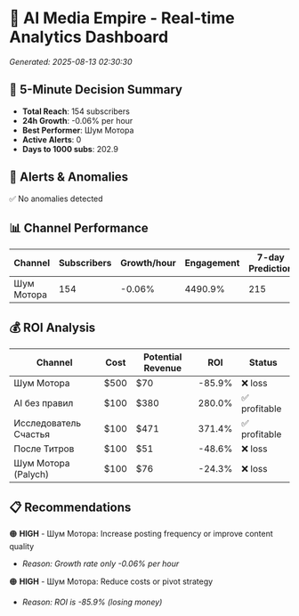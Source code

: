# 🚀 AI Media Empire - Real-time Analytics Dashboard

*Generated: 2025-08-13 02:30:30*

## 🎯 5-Minute Decision Summary

- **Total Reach**: 154 subscribers
- **24h Growth**: -0.06% per hour
- **Best Performer**: Шум Мотора
- **Active Alerts**: 0
- **Days to 1000 subs**: 202.9

## 🚨 Alerts & Anomalies

✅ No anomalies detected

## 📊 Channel Performance

| Channel | Subscribers | Growth/hour | Engagement | 7-day Prediction |
|---------|------------|-------------|------------|------------------|
| Шум Мотора | 154 | -0.06% | 4490.9% | 215 |

## 💰 ROI Analysis

| Channel | Cost | Potential Revenue | ROI | Status |
|---------|------|------------------|-----|--------|
| Шум Мотора | $500 | $70 | -85.9% | ❌ loss |
| AI без правил | $100 | $380 | 280.0% | ✅ profitable |
| Исследователь Счастья | $100 | $471 | 371.4% | ✅ profitable |
| После Титров | $100 | $51 | -48.6% | ❌ loss |
| Шум Мотора (Palych) | $100 | $76 | -24.3% | ❌ loss |

## 📋 Recommendations

🟠 **HIGH** - Шум Мотора: Increase posting frequency or improve content quality
   - *Reason: Growth rate only -0.06% per hour*

🟠 **HIGH** - Шум Мотора: Reduce costs or pivot strategy
   - *Reason: ROI is -85.9% (losing money)*

